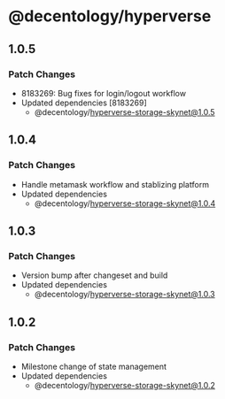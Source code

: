 # @decentology/hyperverse

## 1.0.5

### Patch Changes

- 8183269: Bug fixes for login/logout workflow
- Updated dependencies [8183269]
  - @decentology/hyperverse-storage-skynet@1.0.5

## 1.0.4

### Patch Changes

- Handle metamask workflow and stablizing platform
- Updated dependencies
  - @decentology/hyperverse-storage-skynet@1.0.4

## 1.0.3

### Patch Changes

- Version bump after changeset and build
- Updated dependencies
  - @decentology/hyperverse-storage-skynet@1.0.3

## 1.0.2

### Patch Changes

- Milestone change of state management
- Updated dependencies
  - @decentology/hyperverse-storage-skynet@1.0.2
